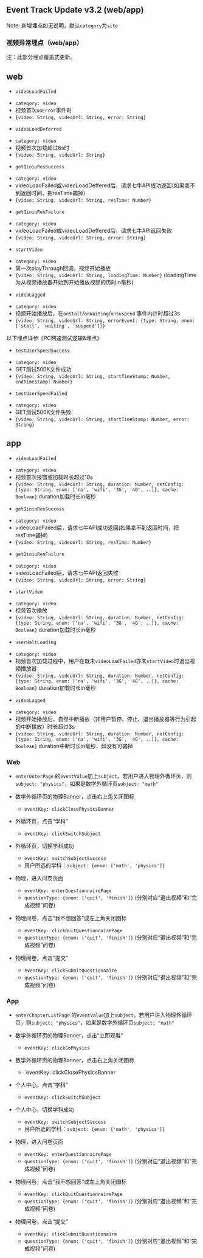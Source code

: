 Event Track Update v3.2 (web/app)
--

Note: 新增埋点如无说明，默认`category`为`site`

### 视频异常埋点（web/app）

注：此部分埋点覆盖式更新。 

web
--

* `videoLoadFailed`
 - `category: video`
 - 视频首次`onError`事件时
 - `{video: String, videoUrl: String, error: String}`

* `videoLoadDeferred`
 - `category: video`
 - 视频首次加载超过6s时
 - `{video: String, videoUrl: String}`

* `getQiniuResSuccess`
 - `category: video`
 - videoLoadFailed或videoLoadDeffered后，请求七牛API成功返回(如果拿不到返回时间，把resTime蠲掉)
 - `{video: String, videoUrl: String, resTime: Number}`

* `getQiniuResFailure`
 - `category: video`
 - videoLoadFailed或videoLoadDeffered后，请求七牛API返回失败
 - `{video: String, videoUrl: String, error: String}`

* `startVideo`
 - `category: video`
 - 第一次playThrough回调，视频开始播放
 - `{video: String, videoUrl: String, loadingTime: Number}` (loadingTime为从视频播放器开始到开始播放视频的历时in毫秒)

* `videoLagged`
 - `category: video`
 - 视频开始播放后，在`onStall`/`onWaiting`/`onSuspend` 事件内计时超过3s
 - `{video: String, videoUrl: String, errorEvent: {type: String, enum: ['stall', 'waiting', 'suspend']}}`

以下埋点详参《PC网速测试逻辑&埋点》  
* `testUserSpeedSuccess`
 - `category: video`
 - GET测试500K文件成功
 - `{video: String, videoUrl: String, startTimeStamp: Number, endTimeStamp: Number}`

* `testUserSpeedFailed`
 - `category: video`
 - GET测试500K文件失败
 - `{video: String, videoUrl: String, startTimeStamp: Number, error: String}`


app
--

* `videoLoadFailed`
 - `category: video`
 - 视频首次报错或加载时长超过10s
 - `{video: String, videoUrl: String, duration: Number, netConfig: {type: String, enum: ['na', 'wifi', '3G', '4G', ..]}, cache: Boolean}` duration加载时长in毫秒

* `getQiniuResSuccess`
 - `category: video`
 - videoLoadFailed后，请求七牛API成功返回(如果拿不到返回时间，把resTime蠲掉)
 - `{video: String, videoUrl: String, resTime: Number}`

* `getQiniuResFailure`
 - `category: video`
 - videoLoadFailed后，请求七牛API返回失败
 - `{video: String, videoUrl: String, error: String}`

* `startVideo`
 - `category: video`
 - 视频首次播放
 - `{video: String, videoUrl: String, duration: Number, netConfig: {type: String, enum: ['na', 'wifi', '3G', '4G', ..]}, cache: Boolean}` duration加载时长in毫秒

* `userHaltLoading`
 - `category: video`
 - 视频首次加载过程中，用户在既未`videoLoadFailed`亦未`startVideo`时退出视频播放器
 - `{video: String, videoUrl: String, duration: Number, netConfig: {type: String, enum: ['na', 'wifi', '3G', '4G', ..]}, cache: Boolean}` duration加载时长in毫秒

* `videoLagged`
 - `category: video`
 - 视频开始播放后，自然中断播放（非用户暂停、停止、退出播放器等行为引起的中断播放）时长超过3s
 - `{video: String, videoUrl: String, duration: Number, netConfig: {type: String, enum: ['na', 'wifi', '3G', '4G', ..]}, cache: Boolean}` duration中断时长in毫秒，如没有可蠲掉


### Web

* ```enterOuterPage``` 的```eventValue```加上```subject```。若用户进入物理外循环页，则```subject: "physics"```，如果是数学外循环页```subject: "math"```

* 数学外循环页的物理Banner，点击右上角关闭图标
  - `eventKey: clickClosePhysicsBanner`

* 外循环页，点击“学科”
  -  `eventKey: clickSwitchSubject`

* 外循环页，切换学科成功
  - `eventKey: switchSubjectSuccess`
  - 用户所选的学科：`subject: {enum: ['math', 'physics']}`
  
* 物理，进入问卷页面
  - `eventKey: enterQuestionnairePage`
  - `questionType: {enum: ['quit', 'finish']}` (分别对应“退出视频”和“完成视频”问卷)

* 物理问卷，点击“我不想回答”或左上角关闭图标
  - `eventKey: clickQuitQuestionnairePage`
  - `questionType: {enum: ['quit', 'finish']}` (分别对应“退出视频”和“完成视频”问卷)

* 物理问卷，点击“提交”
  - `eventKey: clickSubmitQuestionnaire`
  - `questionType: {enum: ['quit', 'finish']}` (分别对应“退出视频”和“完成视频”问卷)


### App

* ```enterChapterListPage``` 的```eventValue```加上```subject```。若用户进入物理外循环页，则```subject: "physics"```，如果是数学外循环页```subject: "math"```

* 数学外循环页的物理Banner，点击“立即观看”  
  - `eventKey: clickGoPhysics`

* 数学外循环页的物理Banner，点击右上角关闭图标
  - `eventKey: clickClosePhysicsBanner

* 个人中心，点击“学科”
  -  `eventKey: clickSwitchSubject`

* 个人中心，切换学科成功
  - `eventKey: switchSubjectSuccess`
  - 用户所选的学科：`subject: {enum: ['math', 'physics']}`
  
* 物理，进入问卷页面
  - `eventKey: enterQuestionnairePage`
  - `questionType: {enum: ['quit', 'finish']}` (分别对应“退出视频”和“完成视频”问卷)

* 物理问卷，点击“我不想回答”或左上角关闭图标
  - `eventKey: clickQuitQuestionnairePage`
  - `questionType: {enum: ['quit', 'finish']}` (分别对应“退出视频”和“完成视频”问卷)

* 物理问卷，点击“提交”
  - `eventKey: clickSubmitQuestionnaire`
  - `questionType: {enum: ['quit', 'finish']}` (分别对应“退出视频”和“完成视频”问卷)

